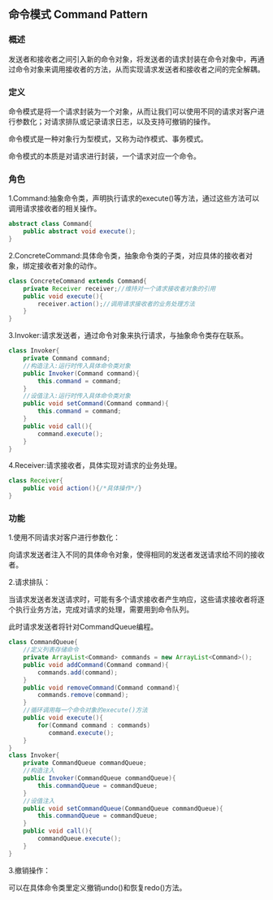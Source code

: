 ## 命令模式 Command Pattern

### 概述

发送者和接收者之间引入新的命令对象，将发送者的请求封装在命令对象中，再通过命令对象来调用接收者的方法，从而实现请求发送者和接收者之间的完全解耦。

### 定义

命令模式是将一个请求封装为一个对象，从而让我们可以使用不同的请求对客户进行参数化；对请求排队或记录请求日志，以及支持可撤销的操作。

命令模式是一种对象行为型模式，又称为动作模式、事务模式。

命令模式的本质是对请求进行封装，一个请求对应一个命令。

### 角色

1.Command:抽象命令类，声明执行请求的execute()等方法，通过这些方法可以调用请求接收者的相关操作。
```java
abstract class Command{
    public abstract void execute();
}
```
2.ConcreteCommand:具体命令类，抽象命令类的子类，对应具体的接收者对象，绑定接收者对象的动作。
```java
class ConcreteCommand extends Command{
    private Receiver receiver;//维持对一个请求接收者对象的引用
    public void execute(){
        receiver.action();//调用请求接收者的业务处理方法
    }
}
```
3.Invoker:请求发送者，通过命令对象来执行请求，与抽象命令类存在联系。
```java
class Invoker{
    private Command command;
    //构造注入:运行时传入具体命令类对象
    public Invoker(Command command){
        this.command = command;
    }
    //设值注入:运行时传入具体命令类对象
    public void setCommand(Command command){
        this.command = command;
    }
    public void call(){
        command.execute();
    }
}
```
4.Receiver:请求接收者，具体实现对请求的业务处理。
```java
class Receiver{
    public void action(){/*具体操作*/}
}
```
### 功能

1.使用不同请求对客户进行参数化：

向请求发送者注入不同的具体命令对象，使得相同的发送者发送请求给不同的接收者。

2.请求排队：

当请求发送者发送请求时，可能有多个请求接收者产生响应，这些请求接收者将逐个执行业务方法，完成对请求的处理，需要用到命令队列。

此时请求发送者将针对CommandQueue编程。
```java
class CommandQueue{
    //定义列表存储命令
    private ArrayList<Command> commands = new ArrayList<Command>();
    public void addCommand(Command command){
        commands.add(command);
    }
    public void removeCommand(Command command){
        commands.remove(command);
    }
    //循环调用每一个命令对象的execute()方法
    public void execute(){
        for(Command command : commands)
           command.execute();
    }
}
class Invoker{
    private CommandQueue commandQueue;
    //构造注入
    public Invoker(CommandQueue commandQueue){
        this.commandQueue = commandQueue;
    }
    //设值注入
    public void setCommandQueue(CommandQueue commandQueue){
        this.commandQueue = commandQueue;
    }
    public void call(){
        commandQueue.execute();
    }
}
```
3.撤销操作：

可以在具体命令类里定义撤销undo()和恢复redo()方法。